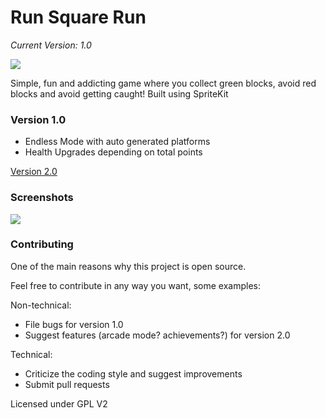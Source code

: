 Run Square Run 
=========
*Current Version: 1.0*

[![](https://developer.apple.com/app-store/marketing/guidelines/images/badge-download-on-the-app-store.svg)]()

Simple, fun and addicting game where you collect green blocks, avoid red blocks and avoid getting caught!
Built using SpriteKit

### Version 1.0 
- Endless Mode with auto generated platforms
- Health Upgrades depending on total points

[Version 2.0](https://github.com/rohitverma007/Run-Square-Run/tree/version2.0)

### Screenshots  
![](http://s9.postimg.org/8kywj6ej3/i_OS_Simulator_Screen_shot_Aug_7_2014_10_28_55.png)

### Contributing

One of the main reasons why this project is open source. 

Feel free to contribute in any way you want, some examples:

Non-technical:
- File bugs for version 1.0
- Suggest features (arcade mode? achievements?) for version 2.0 

Technical:
- Criticize the coding style and suggest improvements
- Submit pull requests

Licensed under GPL V2
